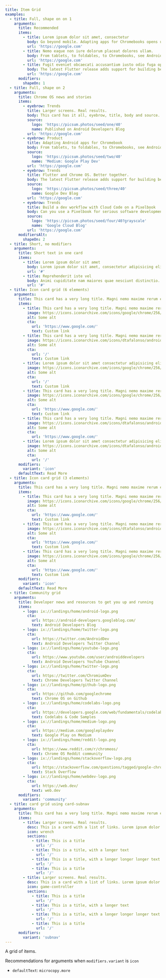 ```yaml
---
title: Item Grid
examples:
  - title: Full, shape on on 1
    arguments:
      title: Recommended
      items:
        - title: Lorem ipsum dolor sit amet, consectetur
          body: Go beyond mobile. Adapting apps for Chromebooks opens up a new world of possibility on larger screens.
          url: 'https://google.com'
        - title: Nemo eaque non iure dolorum placeat dolores ullam.
          body: From tablets, to foldables, to Chromebooks, see Android can be adapt to larger screens and form factors on Chrome OS.
          url: 'https://google.com'
        - title: Fugit eveniet obcaecati accusantium iusto odio fuga optio
          body: The latest Flutter release adds support for building beautiful, tailored Chrome OS applications.
          url: 'https://google.com'
      modifiers:
        shapeOn: 1
  - title: Full, shape on 2
    arguments:
      title: Chrome OS news and stories
      items:
        - eyebrow: Trends
          title: Larger screens. Real results.
          body: This card has it all, eyebrow, title, body and source. Go beyond mobile. Adapting apps for Chromebooks opens up a new world of possibility on larger screens.
          source:
            logo: 'https://picsum.photos/seed/one/40'
            name: Published on Android Developers Blog
          url: 'https://google.com'
        - eyebrow: Product
          title: Adapting Android apps for Chromebook
          body: From tablets, to foldables, to Chromebooks, see Android can be adapt to larger screens and form factors on Chrome OS.
          source:
            logo: 'https://picsum.photos/seed/two/40'
            name: 'Medium: Google Play Dev'
          url: 'https://google.com'
        - eyebrow: Trends
          title: Flutter and Chrome OS. Better together.
          body: The latest Flutter release adds support for building beautiful, tailored Chrome OS applications.
          source:
            logo: 'https://picsum.photos/seed/three/40'
            name: Google Dev Blog
          url: 'https://google.com'
        - eyebrow: Trends
          title: Build a dev workflow with Cloud Code on a Pixelbook
          body: Can you use a Pixelbook for serious software development?
          source:
            logo: 'https://picsum.photos/seed/four/40?grayscale'
            name: 'Google Cloud Blog'
          url: 'https://google.com'
      modifiersAlt:
        shapeOn: 2
  - title: Short, no modifiers
    arguments:
      title: Short text in one card
      items:
        - title: Lorem ipsum dolor sit amet
          body: Lorem ipsum dolor sit amet, consectetur adipisicing elit.
          url: '#'
        - title: Reprehenderit iste vel
          body: Animi cupiditate nam maiores quae nesciunt distinctio. Lorem ipsum dolor sit amet consectetur adipisicing elit. Id similique rerum rem, vero laboriosam nesciunt nisi dolor.
          url: '#'
  - title: Icon card grid (6 elements)
    arguments:
      title: This card has a very long title. Magni nemo maxime rerum ex quia!
      items:
        - title: This card has a very long title. Magni nemo maxime rerum ex quia!
          image: https://icons.iconarchive.com/icons/google/chrome/256/Google-Chrome-icon.png
          alt: Some alt
          cta:
            url: 'https://www.google.com/'
            text: Custom link
        - title: This card has a very long title. Magni nemo maxime rerum ex quia! Praesentium reprehenderit explicabo tempora aperiam.
          image: https://icons.iconarchive.com/icons/dtafalonso/android-l/512/Play-Store-icon.png
          alt: Some alt
          cta:
            url: '/'
            text: Custom link
        - title: Lorem ipsum dolor sit amet consectetur adipisicing elit.
          image: https://icons.iconarchive.com/icons/google/chrome/256/Google-Chrome-icon.png
          alt: Some alt
          cta:
            url: '/'
            text: Custom link
        - title: This card has a very long title. Magni nemo maxime rerum ex quia!
          image: https://icons.iconarchive.com/icons/google/chrome/256/Google-Chrome-icon.png
          alt: Some alt
          cta:
            url: 'https://www.google.com/'
            text: Custom link
        - title: This card has a very long title. Magni nemo maxime rerum ex quia! Praesentium reprehenderit explicabo tempora aperiam.
          image: https://icons.iconarchive.com/icons/dtafalonso/android-l/512/Play-Store-icon.png
          alt: Some alt
          cta:
            url: 'https://www.google.com/'
        - title: Lorem ipsum dolor sit amet consectetur adipisicing elit.
          image: https://icons.iconarchive.com/icons/dtafalonso/android-l/512/Play-Store-icon.png
          alt: Some alt
          cta:
            url: '/'
      modifiers:
        variant: 'icon'
      defaultText: Read More
  - title: Icon card grid (3 elements)
    arguments:
      title: This card has a very long title. Magni nemo maxime rerum ex quia!
      items:
        - title: This card has a very long title. Magni nemo maxime rerum ex quia!
          image: https://icons.iconarchive.com/icons/google/chrome/256/Google-Chrome-icon.png
          alt: Some alt
          cta:
            url: 'https://www.google.com/'
            text: Custom link
        - title: This card has a very long title. Magni nemo maxime rerum ex quia!
          image: https://icons.iconarchive.com/icons/dtafalonso/android-l/512/Play-Store-icon.png
          alt: Some alt
          cta:
            url: 'https://www.google.com/'
            text: Custom link
        - title: This card has a very long title. Magni nemo maxime rerum ex quia!
          image: https://icons.iconarchive.com/icons/google/chrome/256/Google-Chrome-icon.png
          alt: Some alt
          cta:
            url: 'https://www.google.com/'
            text: Custom link
      modifiers:
        variant: 'icon'
      defaultText: Read More
  - title: Community grid
    arguments:
      title: Developer news and resources to get you up and running
      items:
        - logo: ix://landings/home/android-logo.png
          cta:
            url: https://android-developers.googleblog.com/
            text: Android Developers Blog
        - logo: ix://landings/home/twitter-logo.png
          cta:
            url: https://twitter.com/AndroidDev
            text: Android Developers Twitter Channel
        - logo: ix://landings/home/youtube-logo.png
          cta:
            url: https://www.youtube.com/user/androiddevelopers
            text: Android Developers YouTube Channel
        - logo: ix://landings/home/twitter-logo.png
          cta:
            url: https://twitter.com/ChromiumDev
            text: Chrome Developers Twitter Channel
        - logo: ix://landings/home/github-logo.png
          cta:
            url: https://github.com/googlechrome
            text: Chrome OS on Github
        - logo: ix://landings/home/codelabs-logo.png
          cta:
            url: https://developers.google.com/web/fundamentals/codelabs/
            text: Codelabs & Code Samples
        - logo: ix://landings/home/medium-logo.png
          cta:
            url: https://medium.com/googleplaydev
            text: Google Play on Medium
        - logo: ix://landings/home/reddit-logo.png
          cta:
            url: https://www.reddit.com/r/chromeos/
            text: Chrome OS Reddit community
        - logo: ix://landings/home/stackoverflow-logo.png
          cta:
            url: https://stackoverflow.com/questions/tagged/google-chrome-os
            text: Stack Overflow
        - logo: ix://landings/home/webdev-logo.png
          cta:
            url: https://web.dev/
            text: web.dev
      modifiers:
        variant: 'community'
  - title: card grid using card-subnav
    arguments:
      title: This card has a very long title. Magni nemo maxime rerum ex quia!
      items:
        - title: Larger screens. Real results.
          desc: This is a card with a list of links. Lorem ipsum dolor sit amet, consectetur adipiscing elit. Duis tempor est nec ante suscipit suscipit. Nullam euismod vel dui vitae pellentesque.
          icon: wrench
          sections:
            - title: This is a title
              url: '/'
            - title: This is a title, with a longer text
              url: '/'
            - title: This is a title, with a longer longer longer text
              url: '/'
            - title: This is a title
              url: '/'
        - title: Larger screens. Real results.
          desc: This is a card with a list of links. Lorem ipsum dolor sit amet, consectetur adipiscing elit. Duis tempor est nec ante suscipit suscipit. Nullam euismod vel dui vitae pellentesque.
          icon: game-controller
          sections:
            - title: This is a title
              url: '/'
            - title: This is a title, with a longer text
              url: '/'
            - title: This is a title, with a longer longer longer text
              url: '/'
            - title: This is a title
              url: '/'
      modifiers:
        variant: 'subnav'
---
```


A grid of items.

Recommendations for arguments when `modifiers.variant` is `icon`

- `defaultText`: `microcopy.more`

